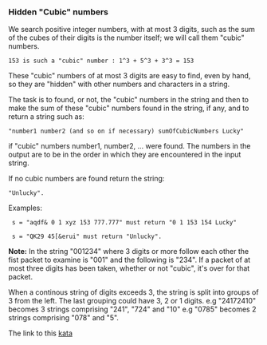 ### Hidden "Cubic" numbers

We search positive integer numbers, with at most 3 digits, such as the sum of the cubes of their digits is the number itself; we will call them "cubic" numbers.
```
153 is such a "cubic" number : 1^3 + 5^3 + 3^3 = 153
```
These "cubic" numbers of at most 3 digits are easy to find, even by hand, so they are "hidden" with other numbers and characters in a string.

The task is to found, or not, the "cubic" numbers in the string and then to make the sum of these "cubic" numbers found in the string, if any, and to return a string such as:
```
"number1 number2 (and so on if necessary) sumOfCubicNumbers Lucky"
```
if "cubic" numbers number1, number2, ... were found. The numbers in the output are to be in the order in which they are encountered in the input string.

If no cubic numbers are found return the string:
```
"Unlucky".
```
Examples:
```
 s = "aqdf& 0 1 xyz 153 777.777" must return "0 1 153 154 Lucky"

 s = "QK29 45[&erui" must return "Unlucky".
```
**Note:** In the string "001234" where 3 digits or more follow each other the fist packet to examine is "001" and the following is "234". If a packet of at most three digits has been taken, whether or not "cubic", it's over for that packet.

When a continous string of digits exceeds 3, the string is split into groups of 3 from the left. The last grouping could have 3, 2 or 1 digits. e.g "24172410" becomes 3 strings comprising "241", "724" and "10" e.g "0785" becomes 2 strings comprising "078" and "5".  

The link to this [kata](https://www.codewars.com/kata/hidden-cubic-numbers/javascript)
